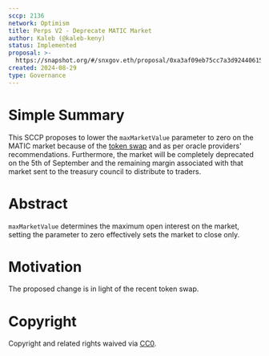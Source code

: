 ```yaml
---
sccp: 2136
network: Optimism
title: Perps V2 - Deprecate MATIC Market
author: Kaleb (@kaleb-keny)
status: Implemented
proposal: >-
  https://snapshot.org/#/snxgov.eth/proposal/0xa3af09eb75cc7a3d92440615e2860afb743a7fff07b319730c4a14e0347b083f
created: 2024-08-29
type: Governance
---
```


# Simple Summary

This SCCP proposes to lower the `maxMarketValue` parameter to zero on the MATIC market because of the [token swap](https://www.binance.com/en/support/announcement/binance-will-support-the-polygon-matic-token-swap-to-polygon-pol-6a6de383727f4659a3050f7982e1620f?hl=en) and as per oracle providers' recommendations. 
Furthermore, the market will be completely deprecated on the 5th of September and the remaining margin associated with that market sent to the treasury council to distribute to traders.

# Abstract
`maxMarketValue` determines the maximum open interest on the market, setting the parameter to zero effectively sets the market to close only.

# Motivation

The proposed change is in light of the recent token swap. 

# Copyright

Copyright and related rights waived via [CC0](https://creativecommons.org/publicdomain/zero/1.0/).


